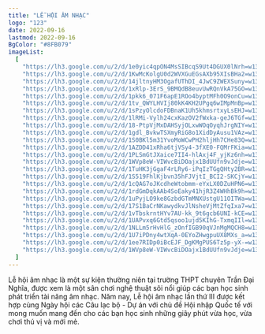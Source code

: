 ```yaml
---
title: "LỄ HỘI ÂM NHẠC"
logo: "123"
date: 2022-09-16
lastmod: 2022-09-16
BgColor: "#8FB079"
imageList:
  [
    "https://lh3.google.com/u/2/d/1e0yic4qpON4MsSIBcqS9Ut4DGUX0lNrh=w1352-h885-iv1",
    "https://lh3.google.com/u/2/d/1KwMcKolgU0d2WVXGuEGsAXb95XIsBHa2=w1352-h885-iv1",
    "https://lh3.google.com/u/2/d/14jltnyHM3OgafUThDI_4JwC9ZWEXSuny=w1352-h885-iv1",
    "https://lh3.google.com/u/2/d/1xRlp-3ErS_9BMQdB8euvUwRQnVkA75GO=w1352-h885-iv1",
    "https://lh3.google.com/u/2/d/1pkk6_071F6apE1ROo4byptMFh0O9onCu=w1352-h885-iv1",
    "https://lh3.google.com/u/2/d/1tv_QWYLHVIj80kK4KH2UPgq6wIMpMnBp=w1352-h885-iv1",
    "https://lh3.google.com/u/2/d/1sPzyOlcdoFDBnaK1Uh5khmsrtxyLsEHJ=w1352-h885-iv1",
    "https://lh3.google.com/u/2/d/1lRMi-Vylh24cxKazOV2fWxka-geJ6TGf=w1352-h885-iv1",
    "https://lh3.google.com/u/2/d/18-PtpVjMxDAHSyjOLxwWOqOyqhJrgNIY=w1352-h885-iv1",
    "https://lh3.google.com/u/2/d/1gdl_BvkwTSXmyRiG8o1XidDyAusu1VAz=w1352-h885-iv1",
    "https://lh3.google.com/u/2/d/1S0BKl5m31YvoMoWCwPH2hljHh7CHe83Q=w1352-h885-iv1",
    "https://lh3.google.com/u/2/d/1AZDD41xRha6tjVSy4-3fXE0-FQMrFKia=w1352-h885-iv1",
    "https://lh3.google.com/u/2/d/1PLSmGtJXaice7II4-hlAxj4F_yjKz6nh=w1352-h885-iv1",
    "https://lh3.google.com/u/2/d/1WVp8eW-VIWvcBiDOajx1BdUUfn9vJdje=w1352-h885-iv1",
    "https://lh3.google.com/u/2/d/1TuHK3jGgaF4rLRy6-iPqIzTGgQHty2BR=w1352-h885-iv1",
    "https://lh3.google.com/u/2/d/1S519FhlKjbvn35hFJVjtI_BCI2-SKCjY=w1352-h885-iv1",
    "https://lh3.google.com/u/2/d/1cQAG7oJKcdheWtobmm-eYxLX0DZuHPN6=w1352-h885-iv1",
    "https://lh3.google.com/u/2/d/1rdGmDqkAAb4SoEaky41hjR3Z4WHhBk9h=w1352-h885-iv1",
    "https://lh3.google.com/u/2/d/1uPyjLO9ke8GzbdGTmMNXUstgU11OITWa=w1352-h885-iv1",
    "https://lh3.google.com/u/2/d/17S1BaCrNKawydkvJlNsheVjMtZfqIxa7=w1352-h885-iv1",
    "https://lh3.google.com/u/2/d/1vTbskrntHYv7AU-kk_9t6gcb6UNI-kCE=w1352-h885-iv1",
    "https://lh3.google.com/u/2/d/1UAPvxq6Gtd5qsoo1ujd5KIhG-TxmqIIl=w1352-h885-iv1",
    "https://lh3.google.com/u/2/d/1NLLm5rHvHlG_zOnfIGB90qVJnMgMQCH8=w1352-h885-iv1",
    "https://lh3.google.com/u/2/d/1U7iPDny4wtXqA-0EYoZHwgpuUX8MXs_a=w1352-h885-iv1",
    "https://lh3.google.com/u/2/d/1ee7RIDp0iBcEJF_DgKMgPUS6Tz5p-yX-=w1352-h885-iv",
    "https://lh3.google.com/u/2/d/1WVp8eW-VIWvcBiDOajx1BdUUfn9vJdje=w1352-h885-iv1",
  ]
---
```


Lễ hội âm nhạc là một sự kiện thường niên tại trường THPT chuyên Trần Đại Nghĩa, được xem là một sân chơi nghệ thuật sôi nổi giúp các bạn học sinh phát triển tài năng âm nhạc. Năm nay, Lễ hội âm nhạc lần thứ III được kết hợp cùng Ngày hội các Câu lạc bộ - Dự án với chủ đề Hội nhập Quốc tế với mong muốn mang đến cho các bạn học sinh những giây phút vừa học, vừa chơi thú vị và mới mẻ.


